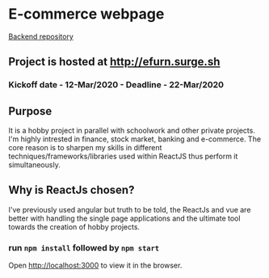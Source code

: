 # E-commerce webpage
[Backend repository](https://github.com/knoxgon/e-commerce-project-backend)

## Project is hosted at http://efurn.surge.sh

### Kickoff date - 12-Mar/2020 - Deadline - 22-Mar/2020

## Purpose

It is a hobby project in parallel with schoolwork and other private projects. I'm highly intrested in finance, stock market, banking and e-commerce. The core reason is to sharpen my skills in different techniques/frameworks/libraries used within ReactJS thus perform it simultaneously.

## Why is ReactJs chosen?

I've previously used angular but truth to be told, the ReactJs and vue are better with handling the single page applications and the ultimate tool towards the creation of hobby projects.

### run `npm install` followed by `npm start`

Open [http://localhost:3000](http://localhost:3000) to view it in the browser.
